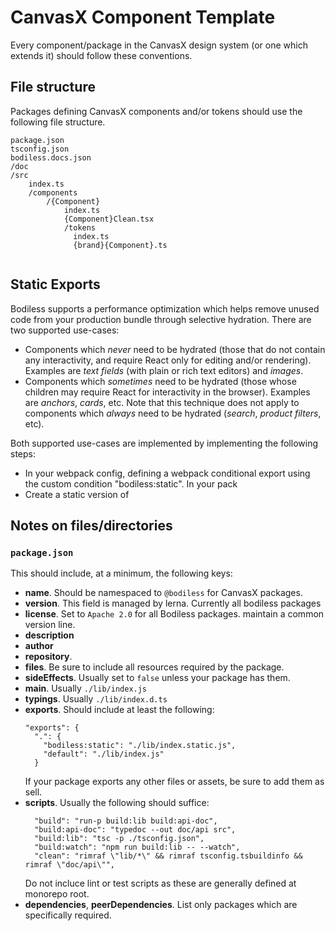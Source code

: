 # CanvasX Component Template

Every component/package in the CanvasX design system (or one which extends it)
should follow these conventions.

## File structure

Packages defining CanvasX components and/or tokens should use the following
file structure.
```
package.json
tsconfig.json
bodiless.docs.json
/doc
/src
    index.ts
    /components
        /{Component}
            index.ts
            {Component}Clean.tsx
            /tokens
              index.ts
              {brand}{Component}.ts
                 
```
## Static Exports

Bodiless supports a performance optimization which helps remove unused code from your
production bundle through selective hydration. There are two supported use-cases:
- Components which *never* need to be hydrated (those that do not contain any
  interactivity, and require React only for editing and/or rendering).  Examples are
  *text fields* (with plain or rich text editors) and *images*.
- Components which *sometimes* need to be hydrated (those whose children may require
  React for interactivity in the browser).  Examples are *anchors*, *cards*, etc.
Note that this technique does not apply to components which *always* need to be
hydrated (*search*, *product filters*, etc).

Both supported use-cases are implemented by implementing the following steps:
- In your webpack config,  defining a webpack conditional export
using the custom condition "bodiless:static".  In your pack
- Create a static version of 

## Notes on files/directories

### `package.json`
This should include, at a minimum, the following keys:
- **name**. Should be namespaced to `@bodiless` for CanvasX packages.
- **version**. This field is managed by lerna.  Currently all bodiless packages
- **license**. Set to `Apache 2.0` for all Bodiless packages.
  maintain a common version line.
- **description**
- **author**
- **repository**.
- **files**. Be sure to include all resources required by the package.
- **sideEffects**. Usually set to `false` unless your package has them.
- **main**. Usually `./lib/index.js`
- **typings**. Usually `./lib/index.d.ts`
- **exports**. Should include at least the following:
  ```
  "exports": {
    ".": {
      "bodiless:static": "./lib/index.static.js",
      "default": "./lib/index.js"
    }
  ```
  If your package exports any other files or assets, be sure to add them as sell.
- **scripts**. Usually the following should suffice:
  ```
    "build": "run-p build:lib build:api-doc",
    "build:api-doc": "typedoc --out doc/api src",
    "build:lib": "tsc -p ./tsconfig.json",
    "build:watch": "npm run build:lib -- --watch",
    "clean": "rimraf \"lib/*\" && rimraf tsconfig.tsbuildinfo && rimraf \"doc/api\"",
  ```
  Do not incluce lint or test scripts as these are generally defined at monorepo root.
- **dependencies**, **peerDependencies**.  List only packages which are specifically
  required.
  